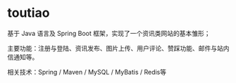 # toutiao

基于 Java 语言及 Spring Boot 框架，实现了一个资讯类网站的基本雏形；

主要功能：注册与登陆、资讯发布、图片上传、用户评论、赞踩功能、邮件与站内信通知等。

相关技术：Spring / Maven / MySQL / MyBatis / Redis等
